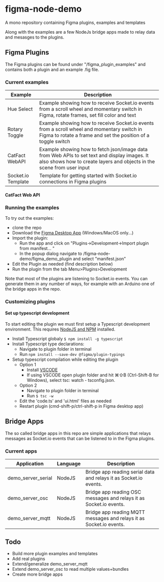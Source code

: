 # figma-node-demo
A mono repository containing Figma plugins, examples and templates

Along with the examples are a few NodeJs bridge apps made to 
relay data and mesasges to the plugins. 

## Figma Plugins

The Figma plugins can be found under  "/figma_plugin_examples"
and contains both a plugin and an example .fig file.

### Current examples

| Example            | Description                                                                                                                                                            |
| ------------------ | ---------------------------------------------------------------------------------------------------------------------------------------------------------------------- |
| Hue Select         | Example showing how to receive Socket.io events from a scroll wheel and momentary switch in Figma, rotate frames, set fill color and text                              |
| Rotary Toggle      | Example showing how to receive Socket.io events from a scroll wheel and momentary switch in Figma to rotate a frame and set the position of a toggle switch            |
| CatFact WebAPI     | Example showing how to fetch json/image data from Web APIs to set text and display images. It also shows how to create layers and objects in the scene from user input |
| Socket.io Template | Template for getting started with Socket.io connections in Figma plugins                                                                                               |

#### CatFact Web API

### Running the examples

To try out the examples:
- clone the repo 
- Download the [Figma Desktop App](https://www.figma.com/downloads/) (Windows/MacOS only...)
- Import the plugin:
  - Run the app and click on "Plugins->Development->Import plugin from manifest... "
  - In the popup dialog navigate to /figma-node-demo/figma_demo_plugin and select "manifest.json"
- Edit the Plugin as needed (find description below)
- Run the plugin from the tab Menu>Plugins>Development 

Note that most of the plugins are listening to Socket.io events.
You can generate them in any number of ways, for example with an Arduino 
one of the bridge apps in the repo.

### Customizing plugins


#### Set up typescript development

To start editing the plugin we must first setup a Typescript development environment.
This requires [NodeJS and NPM](https://nodejs.org/en/download/) installed.

- Install Typescript globaly `$ npm install -g typescript`
- Install Typescript type declarations:
  - Navigate to plugin folder in terminal
  - Run `npm install --save-dev @figma/plugin-typings`
- Setup typescript compilation while editing the plugin
  - Option 1 
    - Install [VSCODE](https://code.visualstudio.com/)
    - If using VSCODE open plugin folder and hit ⌘⇧B (Ctrl-Shift-B for Windows), select tsc: watch - tsconfig.json.
  - Option 2 
    - Navigate to plugin folder in terminal
    - Run `$ tsc -w`  
  - Edit the 'code.ts' and 'ui.html' files as needed
  - Restart plugin (cmd-shift-p/ctrl-shift-p in Figma desktop app)

## Bridge Apps

The so called bridge apps in this repo are simple applications that relays
messages as Socket.io events that can be listened to in the Figma plugins.

### Current apps

| Application        | Language | Description                                                     |
| ------------------ |----------| --------------------------------------------------------------- |
| demo_server_serial | NodeJS   | Bridge app reading serial data and relays it as Socket.io events.   |
| demo_server_osc    | NodeJS   | Bridge app reading OSC messages and relays it as Socket.io events.  |
| demo_server_mqtt   | NodeJS   | Bridge app reading MQTT messages and relays it as Socket.io events. |

## Todo

- Build more plugin examples and templates
- Add real plugins
- Extend/generalize demo_server_mqtt
- Extend demo_server_osc to read multiple values+bundles
- Create more bridge apps

